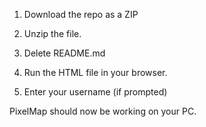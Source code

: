 1. Download the repo as a ZIP

2. Unzip the file.
  
3. Delete README.md

4. Run the HTML file in your browser.

5. Enter your username (if prompted)


PixelMap should now be working on your PC.
